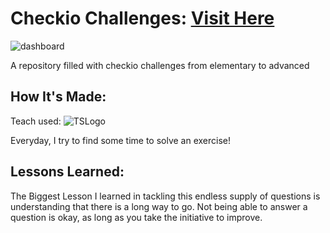 # Checkio Challenges: <a target="_blank" href="https://js.checkio.org/user/joan.bordonaba/" >Visit Here</a>

![dashboard](./foto.jpg)

A repository filled with checkio challenges from elementary to advanced

## How It's Made:

Teach used: ![TSLogo](https://badges.frapsoft.com/typescript/code/typescript.png?v=101)

Everyday, I try to find some time to solve an exercise!

## Lessons Learned:

The Biggest Lesson I learned in tackling this endless supply of questions is understanding that there is a long way to go. Not being able to answer a question is okay, as long as you take the initiative to improve.
